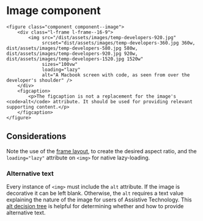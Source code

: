 # Image component

```
<figure class="component component--image">
    <div class="l-frame l-frame--16-9">
        <img src="/dist/assets/images/temp-developers-920.jpg"
             srcset="dist/assets/images/temp-developers-360.jpg 360w, dist/assets/images/temp-developers-580.jpg 580w, dist/assets/images/temp-developers-920.jpg 920w, dist/assets/images/temp-developers-1520.jpg 1520w"
             sizes="100vw"
             loading="lazy"
             alt="A Macbook screen with code, as seen from over the developer's shoulder" />
    </div>
    <figcaption>
        <p>The figcaption is not a replacement for the image's <code>alt</code> attribute. It should be used for providing relevant supporting content.</p>
    </figcaption>
</figure>
```

## Considerations

Note the use of the [frame layout](../layouts/frame.md), to create the desired aspect ratio, and the `loading="lazy"` attribute on `<img>` for native lazy-loading.

### Alternative text

Every instance of `<img>` must include the `alt` attribute. If the image is decorative it can be left blank. Otherwise, the `alt` requires a text value explaining the nature of the image for users of Assistive Technology. This [alt decision tree](https://www.w3.org/WAI/tutorials/images/decision-tree/) is helpful for determining whether and how to provide alternative text.